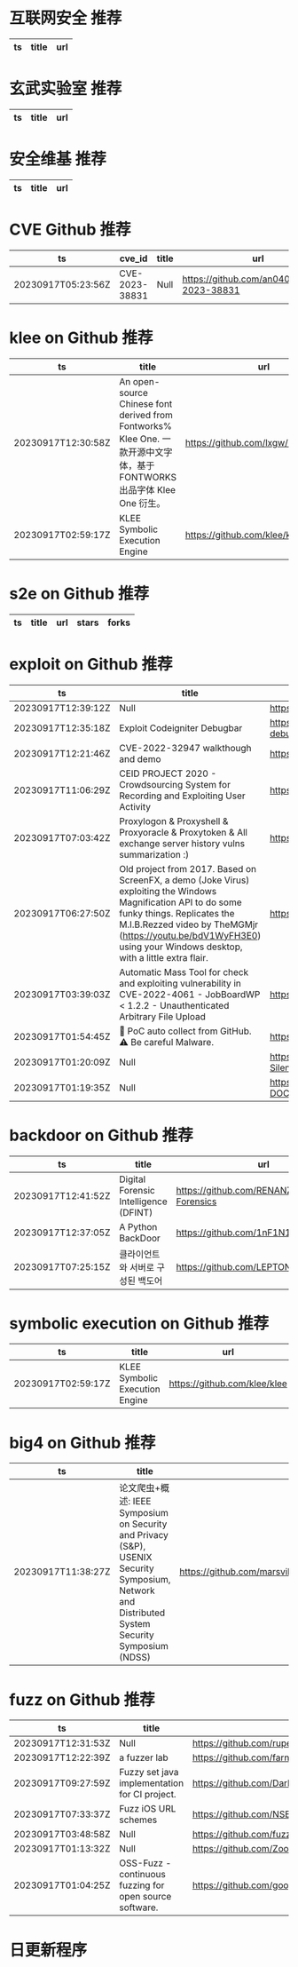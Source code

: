 # 互联网安全 推荐
| ts | title | url| 
| --- | --- | ---| 


# 玄武实验室 推荐
| ts | title | url| 
| --- | --- | ---| 


# 安全维基 推荐
| ts | title | url| 
| --- | --- | ---| 


# CVE Github 推荐
| ts | cve_id | title | url | cve_detail| 
| --- | --- | --- | --- | ---| 
| 20230917T05:23:56Z | CVE-2023-38831 | Null | https://github.com/an040702/CVE-2023-38831 | | 


# klee on Github 推荐
| ts | title | url | stars | forks| 
| --- | --- | --- | --- | ---| 
| 20230917T12:30:58Z | An open-source Chinese font derived from Fontworks% Klee One. 一款开源中文字体，基于 FONTWORKS 出品字体 Klee One 衍生。   | https://github.com/lxgw/LxgwWenKai | 13817 | 421| 
| 20230917T02:59:17Z | KLEE Symbolic Execution Engine | https://github.com/klee/klee | 2316 | 636| 


# s2e on Github 推荐
| ts | title | url | stars | forks| 
| --- | --- | --- | --- | ---| 


# exploit on Github 推荐
| ts | title | url | stars | forks| 
| --- | --- | --- | --- | ---| 
| 20230917T12:39:12Z | Null | https://github.com/AdityaIyer2k7/contrib_exploit | 0 | 0| 
| 20230917T12:35:18Z | Exploit Codeigniter Debugbar | https://github.com/pwnsauce403/exp-ci-debugbar | 0 | 0| 
| 20230917T12:21:46Z | CVE-2022-32947 walkthough and demo | https://github.com/asahilina/agx-exploit | 13 | 0| 
| 20230917T11:06:29Z | CEID PROJECT 2020 - Crowdsourcing System for Recording and Exploiting User Activity | https://github.com/evi-g/Web-Development | 0 | 0| 
| 20230917T07:03:42Z | Proxylogon & Proxyshell & Proxyoracle & Proxytoken & All exchange server history vulns summarization :) | https://github.com/FDlucifer/Proxy-Attackchain | 405 | 84| 
| 20230917T06:27:50Z | Old project from 2017. Based on ScreenFX, a demo (Joke Virus) exploiting the Windows Magnification API to do some funky things. Replicates the M.I.B.Rezzed video by TheMGMjr (https://youtu.be/bdV1WyFH3E0) using your Windows desktop, with a little extra flair. | https://github.com/PABLEXWorld/MIBVirus | 0 | 0| 
| 20230917T03:39:03Z | Automatic Mass Tool for check and exploiting vulnerability in CVE-2022-4061 - JobBoardWP < 1.2.2 - Unauthenticated Arbitrary File Upload | https://github.com/im-hanzou/JBWPer | 0 | 0| 
| 20230917T01:54:45Z | 📡 PoC auto collect from GitHub. ⚠️ Be careful Malware. | https://github.com/nomi-sec/PoC-in-GitHub | 5341 | 1045| 
| 20230917T01:20:09Z | Null | https://github.com/codingcore12/Extremely-Silent-JPG-Exploit-NEWji | 0 | 0| 
| 20230917T01:19:35Z | Null | https://github.com/codingcore12/SILENT-DOC-EXPLOIT-CLEANji | 1 | 0| 


# backdoor on Github 推荐
| ts | title | url | stars | forks| 
| --- | --- | --- | --- | ---| 
| 20230917T12:41:52Z | Digital Forensic Intelligence (DFINT) | https://github.com/RENANZG/My-Forensics | 11 | 2| 
| 20230917T12:37:05Z | A Python BackDoor | https://github.com/1nF1N1T7/Virus000 | 0 | 0| 
| 20230917T07:25:15Z | 클라이언트와 서버로 구성된 백도어 | https://github.com/LEPTONNW/BackDoor | 0 | 0| 


# symbolic execution on Github 推荐
| ts | title | url | stars | forks| 
| --- | --- | --- | --- | ---| 
| 20230917T02:59:17Z | KLEE Symbolic Execution Engine | https://github.com/klee/klee | 2316 | 636| 


# big4 on Github 推荐
| ts | title | url | stars | forks| 
| --- | --- | --- | --- | ---| 
| 20230917T11:38:27Z | 论文爬虫+概述: IEEE Symposium on Security and Privacy (S&P), USENIX Security Symposium, Network and Distributed System Security Symposium (NDSS)  | https://github.com/marsvillager/PaperWorkflowAutomation | 1 | 0| 


# fuzz on Github 推荐
| ts | title | url | stars | forks| 
| --- | --- | --- | --- | ---| 
| 20230917T12:31:53Z | Null | https://github.com/rupendrads/TestFactorial_Fuzz | 0 | 0| 
| 20230917T12:22:39Z | a fuzzer lab | https://github.com/farnking/Test-Dragon-Forum-of-TBots | 0 | 1| 
| 20230917T09:27:59Z | Fuzzy set java implementation for CI project. | https://github.com/DarkTXYZ/FuzzySet | 0 | 0| 
| 20230917T07:33:37Z | Fuzz iOS URL schemes | https://github.com/NSEcho/furlzz | 50 | 2| 
| 20230917T03:48:58Z | Null | https://github.com/fuzzygreenblurs/fuzzygreenblurs.github.io | 0 | 0| 
| 20230917T01:13:32Z | Null | https://github.com/Zooeeyy/zoe_fuzzy_task | 0 | 0| 
| 20230917T01:04:25Z | OSS-Fuzz - continuous fuzzing for open source software. | https://github.com/google/oss-fuzz | 9004 | 1992| 



# 日更新程序
